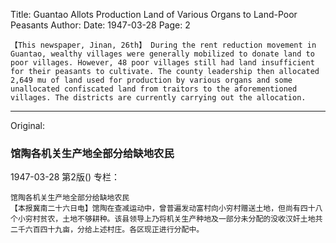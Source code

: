Title: Guantao Allots Production Land of Various Organs to Land-Poor Peasants
Author:
Date: 1947-03-28
Page: 2

    【This newspaper, Jinan, 26th】 During the rent reduction movement in Guantao, wealthy villages were generally mobilized to donate land to poor villages. However, 48 poor villages still had land insufficient for their peasants to cultivate. The county leadership then allocated 2,649 mu of land used for production by various organs and some unallocated confiscated land from traitors to the aforementioned villages. The districts are currently carrying out the allocation.



<hr /> 

Original: 


### 馆陶各机关生产地全部分给缺地农民

1947-03-28
第2版()
专栏：

    馆陶各机关生产地全部分给缺地农民
    【本报冀南二十六日电】馆陶在查减运动中，曾普遍发动富村向小穷村赠送土地，但尚有四十八个小穷村贫农，土地不够耕种。该县领导上乃将机关生产种地及一部分未分配的没收汉奸土地共二千六百四十九亩，分给上述村庄。各区现正进行分配中。
